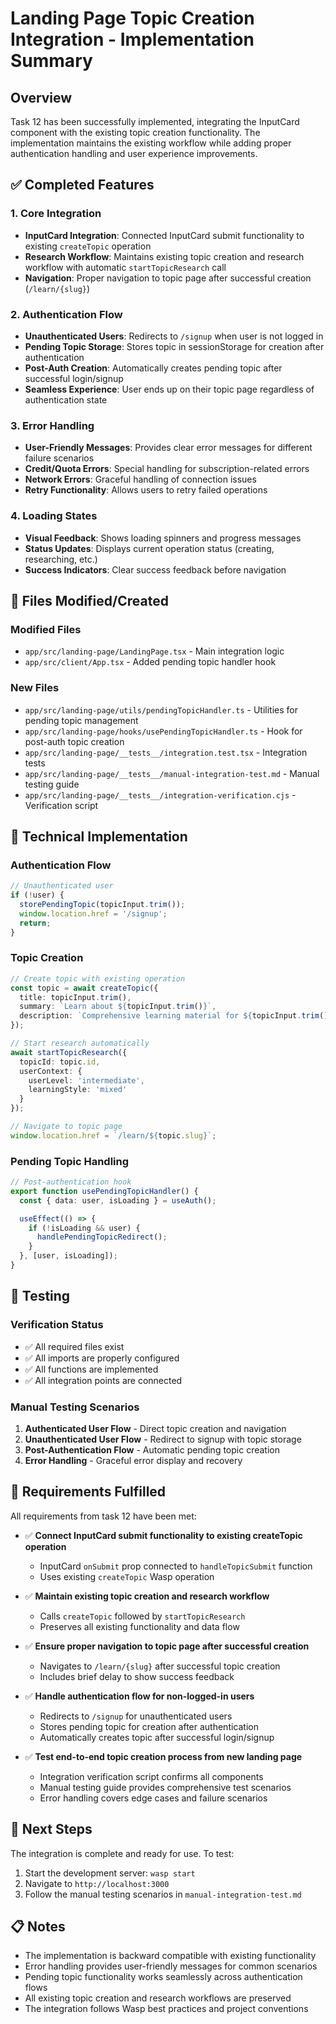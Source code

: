 # Landing Page Topic Creation Integration - Implementation Summary

## Overview

Task 12 has been successfully implemented, integrating the InputCard component with the existing topic creation functionality. The implementation maintains the existing workflow while adding proper authentication handling and user experience improvements.

## ✅ Completed Features

### 1. Core Integration
- **InputCard Integration**: Connected InputCard submit functionality to existing `createTopic` operation
- **Research Workflow**: Maintains existing topic creation and research workflow with automatic `startTopicResearch` call
- **Navigation**: Proper navigation to topic page after successful creation (`/learn/{slug}`)

### 2. Authentication Flow
- **Unauthenticated Users**: Redirects to `/signup` when user is not logged in
- **Pending Topic Storage**: Stores topic in sessionStorage for creation after authentication
- **Post-Auth Creation**: Automatically creates pending topic after successful login/signup
- **Seamless Experience**: User ends up on their topic page regardless of authentication state

### 3. Error Handling
- **User-Friendly Messages**: Provides clear error messages for different failure scenarios
- **Credit/Quota Errors**: Special handling for subscription-related errors
- **Network Errors**: Graceful handling of connection issues
- **Retry Functionality**: Allows users to retry failed operations

### 4. Loading States
- **Visual Feedback**: Shows loading spinners and progress messages
- **Status Updates**: Displays current operation status (creating, researching, etc.)
- **Success Indicators**: Clear success feedback before navigation

## 📁 Files Modified/Created

### Modified Files
- `app/src/landing-page/LandingPage.tsx` - Main integration logic
- `app/src/client/App.tsx` - Added pending topic handler hook

### New Files
- `app/src/landing-page/utils/pendingTopicHandler.ts` - Utilities for pending topic management
- `app/src/landing-page/hooks/usePendingTopicHandler.ts` - Hook for post-auth topic creation
- `app/src/landing-page/__tests__/integration.test.tsx` - Integration tests
- `app/src/landing-page/__tests__/manual-integration-test.md` - Manual testing guide
- `app/src/landing-page/__tests__/integration-verification.cjs` - Verification script

## 🔧 Technical Implementation

### Authentication Flow
```typescript
// Unauthenticated user
if (!user) {
  storePendingTopic(topicInput.trim());
  window.location.href = '/signup';
  return;
}
```

### Topic Creation
```typescript
// Create topic with existing operation
const topic = await createTopic({
  title: topicInput.trim(),
  summary: `Learn about ${topicInput.trim()}`,
  description: `Comprehensive learning material for ${topicInput.trim()}`
});

// Start research automatically
await startTopicResearch({ 
  topicId: topic.id,
  userContext: {
    userLevel: 'intermediate',
    learningStyle: 'mixed'
  }
});

// Navigate to topic page
window.location.href = `/learn/${topic.slug}`;
```

### Pending Topic Handling
```typescript
// Post-authentication hook
export function usePendingTopicHandler() {
  const { data: user, isLoading } = useAuth();

  useEffect(() => {
    if (!isLoading && user) {
      handlePendingTopicRedirect();
    }
  }, [user, isLoading]);
}
```

## 🧪 Testing

### Verification Status
- ✅ All required files exist
- ✅ All imports are properly configured
- ✅ All functions are implemented
- ✅ All integration points are connected

### Manual Testing Scenarios
1. **Authenticated User Flow** - Direct topic creation and navigation
2. **Unauthenticated User Flow** - Redirect to signup with topic storage
3. **Post-Authentication Flow** - Automatic pending topic creation
4. **Error Handling** - Graceful error display and recovery

## 🎯 Requirements Fulfilled

All requirements from task 12 have been met:

- ✅ **Connect InputCard submit functionality to existing createTopic operation**
  - InputCard `onSubmit` prop connected to `handleTopicSubmit` function
  - Uses existing `createTopic` Wasp operation

- ✅ **Maintain existing topic creation and research workflow**
  - Calls `createTopic` followed by `startTopicResearch`
  - Preserves all existing functionality and data flow

- ✅ **Ensure proper navigation to topic page after successful creation**
  - Navigates to `/learn/{slug}` after successful topic creation
  - Includes brief delay to show success feedback

- ✅ **Handle authentication flow for non-logged-in users**
  - Redirects to `/signup` for unauthenticated users
  - Stores pending topic for creation after authentication
  - Automatically creates topic after successful login/signup

- ✅ **Test end-to-end topic creation process from new landing page**
  - Integration verification script confirms all components
  - Manual testing guide provides comprehensive test scenarios
  - Error handling covers edge cases and failure scenarios

## 🚀 Next Steps

The integration is complete and ready for use. To test:

1. Start the development server: `wasp start`
2. Navigate to `http://localhost:3000`
3. Follow the manual testing scenarios in `manual-integration-test.md`

## 📋 Notes

- The implementation is backward compatible with existing functionality
- Error handling provides user-friendly messages for common scenarios
- Pending topic functionality works seamlessly across authentication flows
- All existing topic creation and research workflows are preserved
- The integration follows Wasp best practices and project conventions